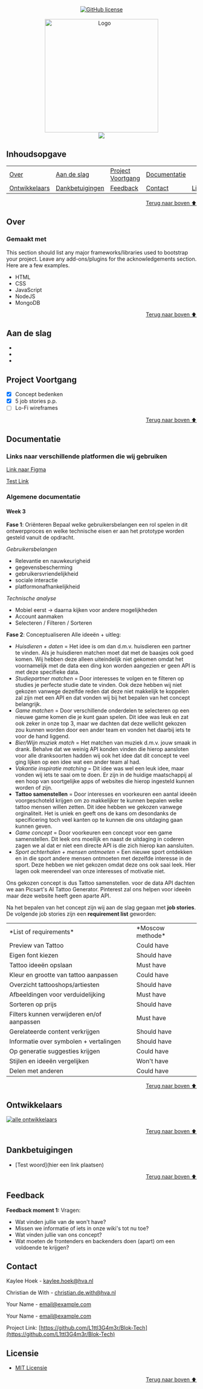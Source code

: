 <div align="center">
    <a href="https://github.com/YousefIbrahimismail/Project-README-Template/blob/main/LICENSE.txt"><img alt="GitHub license" src="https://img.shields.io/github/license/YousefIbrahimismail/Project-README-Template?color=ff69b4&style=for-the-badge"></a>
</div>
<br>


<!-- Logo Section  -->
<div align="center">
    <a href="your_github_user_name" target="_blank">
        <img src="https://i.pinimg.com/1200x/80/d7/9c/80d79ccdfc71b6695a94b3e2f1ae7305.jpg" 
        alt="Logo" height="300" width="auto">
    </a>
</div>


<!-- Project title-->
<div align="center">
<img src="https://readme-typing-svg.demolab.com?font=Fira+Code&size=22&duration=4000&pause=5000&background=FFFFFF00&center=true&vCenter=true&multiline=true&width=435&lines=Tattoo-Project">
</div>


## Inhoudsopgave
<dev align="center">
<table align="center">
        <tr>
            <td><a href="#over">Over</a></td>        
            <td><a href="#aan-de-slag">Aan de slag</a></td>
            <td><a href="#project-voortgang">Project Voortgang</a></td>
            <td><a href="#documentatie">Documentatie</a></td>
        </tr>
        <tr>
            <td><a href="#ontwikkelaars">Ontwikkelaars</a></td>
            <td><a href="#dankbetuigingen">Dankbetuigingen</a></td>
            <td><a href="#feedback">Feedback</a></td>
            <td><a href="#contact">Contact</a></td>
            <td><a href="#licensie">Licensie</a></td>
        </tr>
</table>
</dev>


<!-- - Use this html element to create a back to top button. -->
<p align="right"><a href="#inhoudsopgave">Terug naar boven ⬆️</a></p>


## Over
<!-- 
* information about the project 
* 
* keep it short and sweet
-->

### Gemaakt met

This section should list any major frameworks/libraries used to bootstrap your project. Leave any add-ons/plugins for the acknowledgements section. Here are a few examples.

* HTML
* CSS
* JavaScript
* NodeJS
* MongoDB

<p align="right"><a href="#inhoudsopgave">Terug naar boven ⬆️</a></p>


## Aan de slag
-
-
-



## Project Voortgang

- [x] Concept bedenken
- [x] 5 job stories p.p.
- [ ] Lo-Fi wireframes

<p align="right"><a href="#inhoudsopgave">Terug naar boven ⬆️</a></p>



## Documentatie

### Links naar verschillende platformen die wij gebruiken
<a href src="https://www.figma.com/design/3OAuN2IeLESEPVOFF2RBT9/Lowfi-wireframes-Tech?node-id=0-1&t=A8jp3HvrXiEzE0TN-1">Link naar Figma</a>

<a href src="">Test Link</a>

### Algemene documentatie
<!-- Hier alle info die we samen besproken hebben.-->
#### Week 3
**Fase 1**: Oriënteren
Bepaal welke gebruikersbelangen een rol spelen in dit ontwerpproces en welke technische eisen er aan het prototype worden gesteld vanuit de opdracht.

_Gebruikersbelangen_
* Relevantie en nauwkeurigheid
* gegevensbescherming
* gebruikersvriendelijkheid
* sociale interactie
* platformonafhankelijkheid

_Technische analyse_
* Mobiel eerst -> daarna kijken voor andere mogelijkheden
* Account aanmaken
* Selecteren / Filteren / Sorteren

**Fase 2**: Conceptualiseren
Alle ideeën + uitleg:
* _Huisdieren + daten_ = Het idee is om dan d.m.v. huisdieren een partner te vinden. Als je huisdieren matchen moet dat met de baasjes ook goed komen. Wij hebben deze alleen uiteindelijk niet gekomen omdat het voornamelijk met de data een ding kon worden aangezien er geen API is met deze specifieke data.
* _Studiepartner matchen_ = Door interesses te volgen en te filteren op studies je perfecte studie date te vinden. Ook deze hebben wij niet gekozen vanwege dezelfde reden dat deze niet makkelijk te koppelen zal zijn met een API en dat vonden wij bij het bepalen van het concept belangrijk.
* _Game matchen_ = Door verschillende onderdelen te selecteren op een nieuwe game komen die je kunt gaan spelen. Dit idee was leuk en zat ook zeker in onze top 3, maar we dachten dat deze wellicht gekozen zou kunnen worden door een ander team en vonden het daarbij iets te voor de hand liggend.
* _Bier/Wijn muziek match_ = Het matchen van muziek d.m.v. jouw smaak in drank. Behalve dat we weinig API konden vinden die hierop aansloten voor alle dranksoorten hadden wij ook het idee dat dit concept te veel ging lijken op een idee wat een ander team al had.
* _Vakantie inspiratie matching_ = Dit idee was wel een leuk idee, maar vonden wij iets te saai om te doen. Er zijn in de huidige maatschappij al een hoop van soortgelijke apps of websites die hierop ingesteld kunnen worden of zijn.
* **Tattoo samenstellen** = Door interesses en voorkeuren een aantal ideeën voorgeschoteld krijgen om zo makkelijker te kunnen bepalen welke tattoo mensen willen zetten. Dit idee hebben we gekozen vanwege orginaliteit. Het is uniek en geeft ons de kans om desondanks de specificering toch veel kanten op te kunnen die ons uitdaging gaan kunnen geven.
* _Game concept_ = Door voorkeuren een concept voor een game samenstellen. Dit leek ons moeilijk en naast de uitdaging in coderen zagen we al dat er niet een directe API is die zich hierop kan aansluiten.
* _Sport achterhalen + mensen ontmoeten_ = Een nieuwe sport ontdekken en in die sport andere mensen ontmoeten met dezelfde interesse in de sport. Deze hebben we niet gekozen omdat deze ons ook saai leek. Hier lagen ook meerendeel van onze interesses of motivatie niet.

Ons gekozen concept is dus Tattoo samenstellen. voor de data API dachten we aan Picsart's AI Tattoo Generator. Pinterest zal ons helpen voor ideeën maar deze website heeft geen aparte API.

Na het bepalen van het concept zijn wij aan de slag gegaan met **job stories**. De volgende job stories zijn een **requirement list** geworden:
<table align="center">
        <tr>
            <td>*List of requirements*</td>
            <td>*Moscow methode*</td>
        </tr>
        <tr>      
            <td>Preview van Tattoo</td>
            <td>Could have</td>
        </tr>
        <tr>      
            <td>Eigen font kiezen</td>
            <td>Should have</td>
        </tr>    
            <td>Tattoo ideeën opslaan</td>
            <td>Must have</td>
        </tr>
        <tr>      
            <td>Kleur en grootte van tattoo aanpassen</td>
            <td>Could have</td>
            </tr>    
            <td>Overzicht tattooshops/artiesten</td>
            <td>Should have</td>
        </tr>
        <tr>      
            <td>Afbeeldingen voor verduidelijking</td>
            <td>Must have</td>
        </tr>
        <tr>      
            <td>Sorteren op prijs</td>
            <td>Should have</td>
        </tr>
        <tr>      
            <td>Filters kunnen verwijderen en/of aanpassen</td>
            <td>Must have</td>
        </tr>
        <tr>      
            <td>Gerelateerde content verkrijgen</td>
            <td>Should have</td>
        </tr>
        <tr>      
            <td>Informatie over symbolen + vertalingen</td>
            <td>Should have</td>
        </tr>
        <tr>      
            <td>Op generatie suggesties krijgen</td>
            <td>Could have</td>
        </tr>
        <tr>      
            <td>Stijlen en ideeën vergelijken</td>
            <td>Won't have</td>
        </tr>
        <tr>      
            <td>Delen met anderen</td>
            <td>Could have</td>
        </tr>
</table>


<p align="right"><a href="#inhoudsopgave">Terug naar boven ⬆️</a></p>



## Ontwikkelaars

<a href="https://github.com/L1ttl3G4m3r/Blok-Tech/contributors">
  <img src="https://github.com/user-attachments/assets/c6bb56ff-0e88-4e87-96a0-202d1629e354" alt="alle ontwikkelaars" />
</a>

<p align="right"><a href="#inhoudsopgave">Terug naar boven ⬆️</a></p>


## Dankbetuigingen
<!--Gebruik deze plek voor bronnen en helpvolle informatie die je hebt vergaard-->
* [Test woord](hier een link plaatsen)

<p align="right"><a href="#inhoudsopgave">Terug naar boven ⬆️</a></p>


## Feedback
<!--Hier alle feedback momenten weergeven.-->
**Feedback moment 1:**
Vragen:
* Wat vinden jullie van de won't have?
* Missen we informatie of iets in onze wiki's tot nu toe?
* Wat vinden jullie van ons concept?
* Wat moeten de frontenders en backenders doen (apart) om een voldoende te krijgen?

## Contact

Kaylee Hoek - kaylee.hoek@hva.nl

Christian de With - christian.de.with@hva.nl

Your Name - email@example.com

Your Name - email@example.com


Project Link: [https://github.com/L1ttl3G4m3r/Blok-Tech](https://github.com/L1ttl3G4m3r/Blok-Tech)


## Licensie

- [MIT Licensie](./LICENSE.txt)

<!-- - Use this html element to create a back to top button. -->
<p align="right"><a href="#inhoudsopgave">Terug naar boven ⬆️</a></p>

